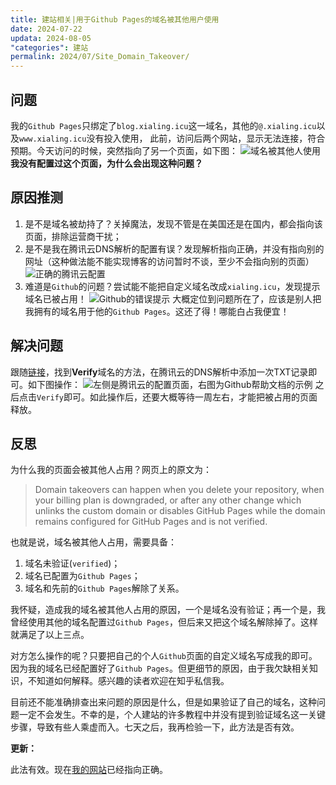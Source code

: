 ```yaml
---
title: 建站相关|用于Github Pages的域名被其他用户使用
date: 2024-07-22
updata: 2024-08-05
"categories": 建站
permalink: 2024/07/Site_Domain_Takeover/
---
```


## 问题

我的`Github Pages`只绑定了`blog.xialing.icu`这一域名，其他的`@.xialing.icu`以及`www.xialing.icu`没有投入使用，
此前，访问后两个网站，显示无法连接，符合预期。今天访问的时候，突然指向了另一个页面，如下图：
![域名被其他人使用](https://static.xialing.icu/img/202407221744765.webp)
**我没有配置过这个页面，为什么会出现这种问题？**

## 原因推测

1. 是不是域名被劫持了？关掉魔法，发现不管是在美国还是在国内，都会指向该页面，排除运营商干扰；
2. 是不是我在腾讯云DNS解析的配置有误？发现解析指向正确，并没有指向别的网址（这种做法能不能实现博客的访问暂时不谈，至少不会指向别的页面）
![正确的腾讯云配置](https://static.xialing.icu/img/202407221748647.webp)
3. 难道是`Github`的问题？尝试能不能把自定义域名改成`xialing.icu`，发现提示域名已被占用！
![Github的错误提示](https://static.xialing.icu/img/202407221751433.webp)
大概定位到问题所在了，应该是别人把我拥有的域名用于他的`Github Pages`。这还了得！哪能白占我便宜！

## 解决问题

跟随[链接](https://docs.github.com/pages/configuring-a-custom-domain-for-your-github-pages-site/verifying-your-custom-domain-for-github-pages)，找到**Verify**域名的方法，在腾讯云的DNS解析中添加一次TXT记录即可。如下图操作：
![左侧是腾讯云的配置页面，右图为Github帮助文档的示例](https://static.xialing.icu/img/202407221806495.webp)
之后点击`Verify`即可。如此操作后，还要大概等待一周左右，才能把被占用的页面释放。

## 反思

为什么我的页面会被其他人占用？网页上的原文为：
>Domain takeovers can happen when you delete your repository, when your billing plan is downgraded, or after any other change which unlinks the custom domain or disables GitHub Pages while the domain remains configured for GitHub Pages and is not verified.

也就是说，域名被其他人占用，需要具备：

1. 域名未验证(`verified`)；
2. 域名已配置为`Github Pages`；
3. 域名和先前的`Github Pages`解除了关系。

我怀疑，造成我的域名被其他人占用的原因，一个是域名没有验证；再一个是，我曾经使用其他的域名配置过`Github Pages`，但后来又把这个域名解除掉了。这样就满足了以上三点。

对方怎么操作的呢？只要把自己的个人`Github`页面的自定义域名写成我的即可。因为我的域名已经配置好了`Github Pages`。但更细节的原因，由于我欠缺相关知识，不知道如何解释。感兴趣的读者欢迎在知乎私信我。

目前还不能准确排查出来问题的原因是什么，但是如果验证了自己的域名，这种问题一定不会发生。不幸的是，个人建站的许多教程中并没有提到验证域名这一关键步骤，导致有些人乘虚而入。七天之后，我再检验一下，此方法是否有效。

**更新：**

此法有效。现在[我的网站](https://xialing.icu)已经指向正确。